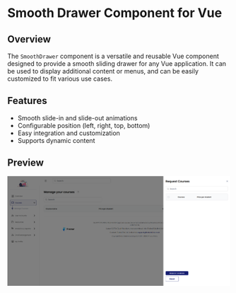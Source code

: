 # Smooth Drawer Component for Vue

## Overview

The `SmoothDrawer` component is a versatile and reusable Vue component designed to provide a smooth sliding drawer for any Vue application. It can be used to display additional content or menus, and can be easily customized to fit various use cases.

## Features

- Smooth slide-in and slide-out animations
- Configurable position (left, right, top, bottom)
- Easy integration and customization
- Supports dynamic content

## Preview

![Smooth Drawer Preview](https://raw.githubusercontent.com/AroshaRavishan/Vue-Smooth-Drawer-Component/main/Drawer%20sample%20image.png)

